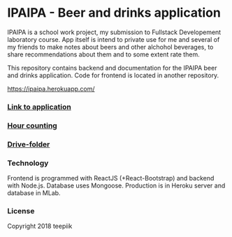 # IPAIPA - Beer and drinks application
IPAIPA is a school work project, my submission to Fullstack Developement laboratory course. App itself is intend to private use for me and several of my friends to make notes about beers and other alchohol beverages, to share recommendations about them and to some extent rate them. 

This repository contains backend and documentation for the IPAIPA beer and drinks application. Code for frontend is located in another repository.

https://ipaipa.herokuapp.com/

### [Link to application](https://ipaipa.herokuapp.com/)

### [Hour counting](https://docs.google.com/spreadsheets/d/1N_-diIFscFaFSQr2Wusd9jy6xcLmSNMgnguItnuv7Ks/edit?usp=sharing)

### [Drive-folder](https://drive.google.com/drive/folders/1abadOVhaP1B2mD7D9Y76A0Q1-jFoHFfP?usp=sharing)

### Technology

Frontend is programmed with ReactJS (+React-Bootstrap) and backend with Node.js. Database uses Mongoose. Production is in Heroku server
and database in MLab.

### License
Copyright 2018 teepiik




